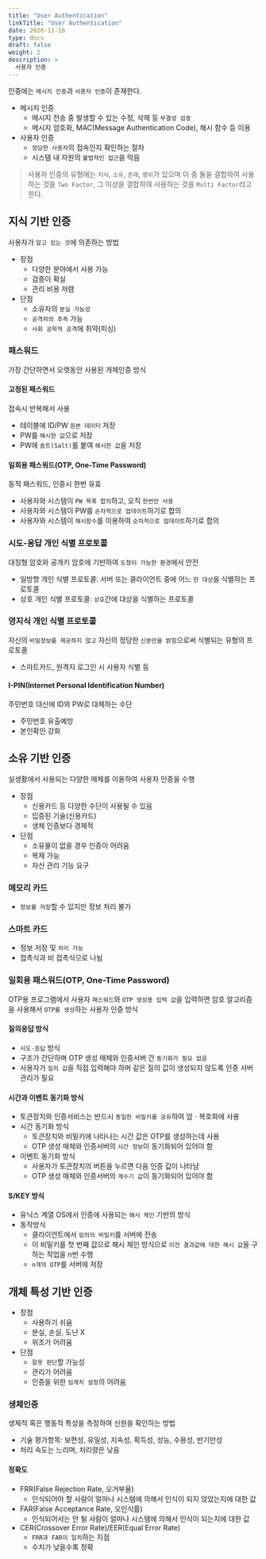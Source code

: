 ```yaml
---
title: "User Authentication"
linkTitle: "User Authentication"
date: 2020-11-16
type: docs
draft: false
weight: 2
description: >
  사용자 인증
---
```


인증에는 `메시지 인증`과 `사용자 인증`이 존재한다.

- 메시지 인증
  - 메시지 전송 중 발생할 수 있는 수정, 삭제 등 `무결성 검증`
  - 메시지 암호화, MAC(Message Authentication Code), 해시 함수 등 이용
- 사용자 인증
  - `정당한 사용자`의 접속인지 확인하는 절차
  - 시스템 내 자원의 `불법적인 접근`을 막음

> 사용자 인증의 유형에는 `지식`, `소유`, `존재`, `행위`가 있으며 이 중 둘을 결합하여 사용하는 것을 `Two Factor`, 그 이상을 결합하여 사용하는 것을 `Multi Factor`라고 한다.

지식 기반 인증
---

사용자가 `알고 있는 것`에 의존하는 방법

- 장점
  - 다양한 분야에서 사용 가능
  - 검증이 확실
  - 관리 비용 저렴
- 단점
  - 소유자의 `분실 가능성`
  - `공격자의 추측` 가능
  - `사회 공학적 공격`에 취약(피싱)

### 패스워드

가장 간단하면서 오랫동안 사용된 개체인증 방식

#### 고정된 패스워드

접속시 반복해서 사용

- 테이블에 ID/PW `원본 데이터` 저장
- PW를 `해시한 값`으로 저장
- PW에 `솔트(Salt)`를 붙여 `해시한 값`을 저장

#### 일회용 패스워드(OTP, One-Time Password)

동적 패스워드, 인증시 한번 유효

- 사용자와 시스템이 `PW 목록 합의`하고, 오직 `한번만 사용`
- 사용자와 시스템이 PW를 `순차적으로 업데이트`하기로 합의
- 사용자와 시스템이 `해시함수`를 이용하여 `순차적으로 업데이트`하기로 합의

### 시도-응답 개인 식별 프로토콜

대칭형 암호와 공개키 암호에 기반하여 `도청이 가능한 환경`에서 안전

- 일방향 개인 식별 프로토콜: 서버 또는 클라이언트 중에 어느 `한 대상`을 식별하는 프로토콜
- 상호 개인 식별 프로토콜: `상호`간에 대상을 식별하는 프로토콜

### 영지식 개인 식별 프로토콜

자신의 `비밀정보를 제공하지 않고` 자신의 정당한 `신분만을 밝힘`으로써 식별되는 유형의 프로토콜

- 스마트카드, 원격지 로그인 시 사용자 식별 등

#### I-PIN(Internet Personal Identification Number)

주민번호 대신에 ID와 PW로 대체하는 수단

- 주민번호 유출예방
- 본인확인 강화

소유 기반 인증
---

실생활에서 사용되는 다양한 매체를 이용하여 사용자 인증을 수행

- 장점
  - 신용카드 등 다양한 수단이 사용될 수 있음
  - 입증된 기술(신용카드)
  - 생체 인증보다 경제적
- 단점
  - 소유물이 없을 경우 인증이 어려움
  - 복제 가능
  - 자산 관리 기능 요구

### 메모리 카드

- `정보를 저장`할 수 있지만 정보 처리 불가

### 스마트 카드

- 정보 저장 및 `처리 가능`
- 접촉식과 비 접촉식으로 나뉨

### 일회용 패스워드(OTP, One-Time Password)

OTP용 프로그램에서 사용자 `패스워드`와 `OTP 생성용 입력 값`을 입력하면 암호 알고리즘을 사용해서 `OTP를 생성`하는 사용자 인증 방식

#### 질의응답 방식

- `시도-응답` 방식
- 구조가 간단하며 OTP 생성 매체와 인증서버 간 `동기화가 필요 없음`
- 사용자가 `질의 값`을 직접 입력해야 하며 같은 질의 값이 생성되지 않도록 인증 서버 관리가 필요

#### 시간과 이벤트 동기화 방식

- 토큰장치와 인증서비스는 반드시 `동일한 비밀키를 공유`하여 암ㆍ복호화에 사용
- 시간 동기화 방식
  - 토큰장치와 비밀키에 나타나는 시간 값은 OTP를 생성하는데 사용
  - OTP 생성 매체와 인증서버의 `시간 정보`이 동기화되어 있어야 함
- 이벤트 동기화 방식
  - 사용자가 토큰장치의 버튼을 누르면 다음 인증 값이 나타남
  - OTP 생성 매체와 인증서버의 `계수기 값`이 동기화되어 있어야 함

#### S/KEY 방식

- 유닉스 계열 OS에서 인증에 사용되는 `해시 체인` 기반의 방식
- 동작방식
  - 클라이언트에서 `임의의 비밀키`를 서버에 전송
  - 이 비밀키를 첫 번째 값으로 해시 체인 방식으로 `이전 결과값에 대한 해시 값`을 구하는 작업을 n번 수행
  - `n개의 OTP`를 서버에 저장

개체 특성 기반 인증
---

- 장점
  - 사용하기 쉬움
  - 분실, 손실, 도난 X
  - 위조가 어려움
- 단점
  - `잘못 판단`할 가능성
  - 관리가 어려움
  - 인증을 위한 `임계치 설정`의 어려움

### 생체인증

생체적 혹은 행동적 특성을 측정하여 신원을 확인하는 방법

- 기술 평가항목: 보편성, 유일성, 지속성, 획득성, 성능, 수용성, 반기만성
- 처리 속도는 느리며, 처리량은 낮음

#### 정확도

- FRR(False Rejection Rate, 오거부율)
  - 인식되어야 할 사람이 얼마나 시스템에 의해서 인식이 되지 않았는지에 대한 값
- FAR(False Acceptance Rate, 오인식률)
  - 인식되어서는 안 될 사람이 얼마나 시스템에 의해서 인식이 되는지에 대한 값
- CER(Crossover Error Rate)/EER(Equal Error Rate)
  - `FRR과 FAR이 일치`하는 지점
  - 수치가 낮을수록 정확
